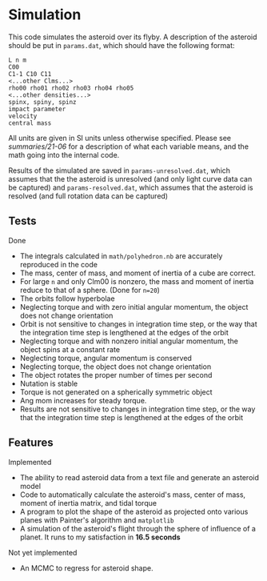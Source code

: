 # Simulation

This code simulates the asteroid over its flyby. A description of the asteroid should be put in `params.dat`, which should have the following format:
```
L n m
C00
C1-1 C10 C11
<...other Clms...>
rho00 rho01 rho02 rho03 rho04 rho05
<...other densities...>
spinx, spiny, spinz
impact parameter
velocity
central mass
```
All units are given in SI units unless otherwise specified. Please see *summaries/21-06* for a description of what each variable means, and the math going into the internal code.

Results of the simulated are saved in `params-unresolved.dat`, which assumes that the the asteroid is unresolved (and only light curve data can be captured) and `params-resolved.dat`, which assumes that the asteroid is resolved (and full rotation data can be captured)

## Tests
Done
- The integrals calculated in `math/polyhedron.nb` are accurately reproduced in the code
- The mass, center of mass, and moment of inertia of a cube are correct.
- For large `n` and only Clm00 is nonzero, the mass and moment of inertia reduce to that of a sphere. (Done for `n=20`)
- The orbits follow hyperbolae
- Neglecting torque and with zero initial angular momentum, the object does not change orientation
- Orbit is not sensitive to changes in integration time step, or the way that the integration time step is lengthened at the edges of the orbit
- Neglecting torque and with nonzero initial angular momentum, the object spins at a constant rate
- Neglecting torque, angular momentum is conserved
- Neglecting torque, the object does not change orientation
- The object rotates the proper number of times per second
- Nutation is stable
- Torque is not generated on a spherically symmetric object
- Ang mom increases for steady torque.
- Results are not sensitive to changes in integration time step, or the way that the integration time step is lengthened at the edges of the orbit

## Features
Implemented
- The ability to read asteroid data from a text file and generate an asteroid model
- Code to automatically calculate the asteroid's mass, center of mass, moment of inertia matrix, and tidal torque
- A program to plot the shape of the asteroid as projected onto various planes with Painter's algorithm and `matplotlib`
- A simulation of the asteroid's flight through the sphere of influence of a planet. It runs to my satisfaction in **16.5 seconds**

Not yet implemented
- An MCMC to regress for asteroid shape.
